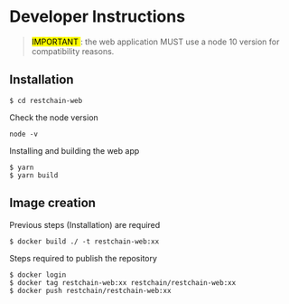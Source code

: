 
# Developer Instructions

> <mark> IMPORTANT </mark> : the web application MUST use a node 10 version for compatibility reasons. 

## Installation

```
$ cd restchain-web
```

Check the node version 
```
node -v
```

Installing and building the web app
```
$ yarn 
$ yarn build
```

## Image creation 

Previous steps (Installation) are required

```
$ docker build ./ -t restchain-web:xx
```

Steps required to publish the repository
```
$ docker login
$ docker tag restchain-web:xx restchain/restchain-web:xx
$ docker push restchain/restchain-web:xx
```









